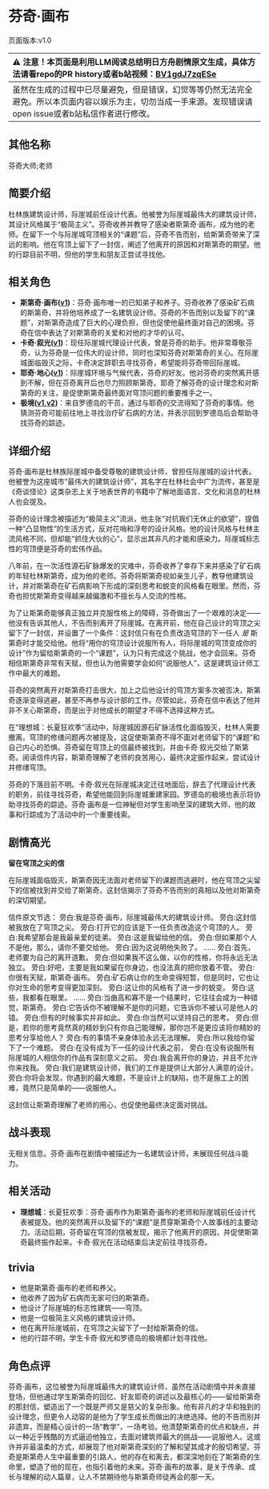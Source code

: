 # 芬奇·画布
页面版本:v1.0
 

| :warning: 注意！本页面是利用LLM阅读总结明日方舟剧情原文生成，具体方法请看repo的PR history或者b站视频：[BV1gdJ7zqESe](https://www.bilibili.com/video/BV1gdJ7zqESe/)         |
|:----------------------------|
| 虽然在生成的过程中已尽量避免，但是错误，幻觉等等仍然无法完全避免。所以本页面内容以娱乐为主，切勿当成一手来源。发现错误请open issue或者b站私信作者进行修改。|



## 其他名称
芬奇大师;老师
## 简要介绍
杜林族建筑设计师，际崖城前任设计代表。他被誉为际崖城最伟大的建筑设计师，其设计风格属于“极简主义”。芬奇收养并教导了感染者斯第奇·画布，成为他的老师。在留下一个与际崖城穹顶相关的“课题”后，芬奇不告而别，给斯第奇带来了深远的影响。他在穹顶上留下了一封信，阐述了他离开的原因和对斯第奇的期望。他的行踪目前不明，但他的学生和朋友正尝试寻找他。
## 相关角色
-   **斯第奇·画布([v1](extended_char_5a4c3a.md))**：芬奇·画布唯一的已知弟子和养子。芬奇收养了感染矿石病的斯第奇，并将他培养成了一名建筑设计师。芬奇的不告而别以及留下的“课题”，对斯第奇造成了巨大的心理负担，但也促使他最终面对自己的困境。芬奇在信中表达了对斯第奇的关爱和对他的才华的认可。
-   **卡奇·叙光([v1](extended_char_036fb9.md))**：现任际崖城代理设计代表，曾是芬奇的助手。他非常尊敬芬奇，认为芬奇是一位伟大的设计师，同时也深知芬奇对斯第奇的关心。在际崖城面临毁灭之际，卡奇决定辞职去寻找芬奇，希望能将芬奇带回际崖城。
-   **耶奇·地心([v1](extended_char_a460c5.md))**：际崖城环境与气候代表，芬奇的好友。他对芬奇的突然离开感到不解，但在芬奇离开后也尽力照顾斯第奇。耶奇了解芬奇的设计理念和对斯第奇的关注，是促使斯第奇最终面对穹顶问题的重要推手之一。
-   **极境([v1](char_401_elysm.md),[v2](../char_v3/char_401_elysm.md))**：来自罗德岛的干员，通过与耶奇的交流得知了芬奇的事情。他猜测芬奇可能前往地上寻找治疗矿石病的方法，并表示回到罗德岛后会帮助寻找芬奇的踪迹。
## 详细介绍
芬奇·画布是杜林族际崖城中备受尊敬的建筑设计师，曾担任际崖城的设计代表。他被誉为这座城市“最伟大的建筑设计师”，其名字在杜林社会中广为流传，甚至是《奇谈怪论》这类杂志上关于地表世界的书籍中了解地面语言、文化和消息的杜林人也会提及。

芬奇的设计理念被描述为“极简主义”流派，他主张“对抗我们无休止的欲望”，提倡一种“凸显物性”的生活方式，反对花哨和浮夸的设计风格。他的设计风格与杜林主流风格不同，但却能“抓住大伙的心”，显示出其非凡的才能和感染力。际崖城标志性的穹顶便是芬奇的宏伟作品。

八年前，在一次活性源石矿脉爆发的灾难中，芬奇收养了幸存下来并感染了矿石病的年轻杜林斯第奇，成为他的老师。芬奇将斯第奇视如亲生儿子，教导他建筑设计，并对斯第奇在矿石病影响下形成的深刻思考和蜕变的风格看在眼里。然而，芬奇也担忧斯第奇变得越来越偏激和不擅长与人交流的性格。

为了让斯第奇能够真正独立并克服性格上的障碍，芬奇做出了一个艰难的决定——他没有告诉其他人，不告而别离开了际崖城。在离开前，他在自己设计的穹顶之尖留下了一封信，并设置了一个条件：这封信只有在负责改造穹顶的下一任人 *是* 斯第奇时才能交给他。他将“用你的穹顶设计说服所有人，将际崖城的穹顶变成你的设计”作为留给斯第奇的一个“课题”，认为只有完成这个挑战，他才会回来。芬奇相信斯第奇非常有天赋，但也认为他需要学会如何“说服他人”，这是建筑设计师工作中最大的难题。

芬奇的突然离开对斯第奇打击很大，加上之后他设计的穹顶方案多次被否决，斯第奇逐渐变得逃避，甚至不再参与设计部的工作。尽管如此，芬奇在信中表达了他并非不关心斯第奇，而是出于对他成长的期望才不得不选择这种方式。

在“理想城：长夏狂欢季”活动中，际崖城因源石矿脉活性化面临毁灭，杜林人需要撤离。穹顶的修缮问题再次被提及，这促使斯第奇不得不面对老师留下的“课题”和自己内心的恐惧。芬奇留在穹顶上的信最终被找到，并由卡奇·叙光交给了斯第奇。阅读信件内容，斯第奇理解了老师的良苦用心，最终决定振作起来，尝试设计并修缮穹顶。

芬奇的下落目前不明。卡奇·叙光在际崖城决定迁往地面后，辞去了代理设计代表的职务，前往寻找芬奇，希望他能回到际崖城重建家园。罗德岛的极境也表示将协助寻找芬奇的踪迹。芬奇·画布是一位神秘但对学生影响至深的建筑大师，他的故事和行踪成为了活动中的一个重要线索。
## 剧情高光
**留在穹顶之尖的信**

在际崖城面临毁灭，斯第奇因无法面对老师留下的课题而逃避时，他在穹顶之尖留下的信被找到并交给了斯第奇。这封信揭示了芬奇不告而别的真相以及他对斯第奇的深切期望。

信件原文节选：
旁白:我是芬奇·画布，际崖城最伟大的建筑设计师。
旁白:这封信被我放在了穹顶之尖。
旁白:打开它的应该是下一任负责改造这个穹顶的人。
旁白:我希望那会是我最亲爱的徒弟。
旁白:这是我留给他的信。
旁白:但如果那个人不是他，那么，请你不要交给他。
旁白:因为这说明他失败了。
......
旁白:首先，老师要为自己的离开道歉。
旁白:但如果我不这么做，以你的性格，你将永远无法独立。
旁白:好吧，主要是我如果留在你身边，也没法真的把你放着不管。
旁白:你很有天赋，斯第奇·画布。
旁白:矿石病让你的生命变得短暂，但是同时，它也让你对生命的思考变得更加深刻。
旁白:这让你的风格有了进一步的蜕变。
旁白:这些，我都看在眼里。
......
旁白:当曲高和寡不是一个结果时，它往往会成为一种错觉，斯第奇。
旁白:它告诉你不被理解不是你的问题，它告诉你不被认可是他人的错。
旁白:但有的时候事实并非如此。
旁白:你当然可以坚持自己的思考。
旁白:但是，若你的思考竟然真的精妙到只有你自己能理解，那你岂不是更应该将你精妙的思考分享给他人？
旁白:有的事情不亲身体验永远无法理解。
旁白:所以我给你留下了一个难题。
旁白:在没有成为下一任的设计代表之前，
旁白:在没有说服所有际崖城的人相信你的作品有深刻意义之前。
旁白:我会离开你的身边，并且不允许你来找我。
旁白:我们是建筑设计师，我们的工作是提供让大部分人满意的设计。
旁白:你将会发现，你遇到的最大难题，不是设计上的缺陷，也不是施工上的困难，竟然只是简单的——说服他人。

这封信让斯第奇理解了老师的用心，也促使他最终决定面对挑战。
## 战斗表现
无相关信息。芬奇·画布在剧情中被描述为一名建筑设计师，未展现任何战斗能力。
## 相关活动
-   **理想城**：长夏狂欢季：芬奇·画布作为斯第奇·画布的老师和际崖城前任设计代表被提及。他的突然离开以及留下的“课题”是贯穿斯第奇个人故事线的主要动力。活动后期，芬奇留在穹顶的信被发现，揭示了他离开的原因，并促使斯第奇最终振作起来。卡奇·叙光在活动结束后决定前往寻找芬奇。
## trivia
*   他是斯第奇·画布的老师和养父。
*   他收养了因为矿石病而无家可归的斯第奇。
*   他设计了际崖城的标志性建筑——穹顶。
*   他是一位极简主义风格的建筑设计师。
*   他在离开际崖城前，在穹顶之尖留下了一封给斯第奇的信。
*   他的行踪不明，学生卡奇·叙光和罗德岛的极境都计划寻找他。
## 角色点评
芬奇·画布，这位被誉为际崖城最伟大的建筑设计师，虽然在活动剧情中并未直接登场，但他通过学生斯第奇的回忆、好友耶奇的讲述以及最核心的——留给斯第奇的那封信，塑造出了一个既是严师又是慈父的复杂形象。他有非凡的才华和独到的设计理念，但更令人动容的是他为了学生成长而做出的决绝选择。他的不告而别并非遗弃，而是精心设计的一场“教学”，一场考验。他清楚斯第奇的优点和缺点，并以一种近乎残酷的方式逼迫他独立，去面对建筑师最大的挑战——说服他人。这或许并非最温柔的方式，却展现了他对斯第奇深刻的了解和望其成才的殷切希望。芬奇是斯第奇人生中最重要的引路人，他的存在和离去，都深深地刻在了斯第奇的生命里，塑造了他的现在，也指引着他的未来。芬奇·画布的故事，是关于传承、成长与理解的动人篇章，让人不禁期待他与斯第奇师徒再会的那一天。